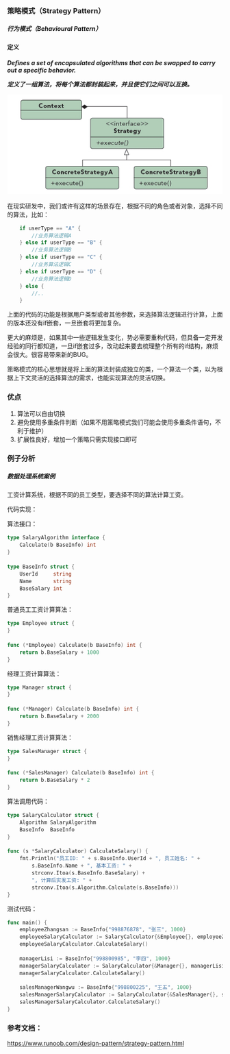 ### 策略模式（Strategy Pattern）

##### 行为模式（Behavioural Pattern）

#### 定义

***Defines a set of encapsulated algorithms that can be swapped to carry out a specific behavior.***

***定义了一组算法，将每个算法都封装起来，并且使它们之间可以互换。***

![Strategy Pattern UML](https://github.com/nox60/go-design-pattern/blob/master/images/strategy_pattern.png)

在现实研发中，我们或许有这样的场景存在，根据不同的角色或者对象，选择不同的算法，比如：

```go
	if userType == "A" {
		//业务算法逻辑A
	} else if userType == "B" {
		//业务算法逻辑B
	} else if userType == "C" {
		//业务算法逻辑C
	} else if userType == "D" {
		//业务算法逻辑D
	} else {
		//..
	}
```

上面的代码的功能是根据用户类型或者其他参数，来选择算法逻辑进行计算，上面的版本还没有if嵌套，一旦嵌套将更加复杂。

更大的麻烦是，如果其中一些逻辑发生变化，势必需要重构代码，但具备一定开发经验的同行都知道，一旦if嵌套过多，改动起来要去梳理整个所有的if结构，麻烦会很大。很容易带来新的BUG。

策略模式的核心思想就是将上面的算法封装成独立的类，一个算法一个类，以为根据上下文灵活的选择算法的需求，也能实现算法的灵活切换。

### 优点
1. 算法可以自由切换
2. 避免使用多重条件判断（如果不用策略模式我们可能会使用多重条件语句，不利于维护）
3. 扩展性良好，增加一个策略只需实现接口即可

### 例子分析

##### 数据处理系统案例
工资计算系统，根据不同的员工类型，要选择不同的算法计算工资。

代码实现：

算法接口：
```go
type SalaryAlgorithm interface {
	Calculate(b BaseInfo) int
}

type BaseInfo struct {
	UserId     string
	Name       string
	BaseSalary int
}
```

普通员工工资计算算法：
```go
type Employee struct {
}

func (*Employee) Calculate(b BaseInfo) int {
	return b.BaseSalary + 1000
}
```

经理工资计算算法：
```go
type Manager struct {
}

func (*Manager) Calculate(b BaseInfo) int {
	return b.BaseSalary + 2000
}
```

销售经理工资计算算法：
```go
type SalesManager struct {
}

func (*SalesManager) Calculate(b BaseInfo) int {
	return b.BaseSalary * 2
}
```

算法调用代码：
```go
type SalaryCalculator struct {
	Algorithm SalaryAlgorithm
	BaseInfo  BaseInfo
}

func (s *SalaryCalculator) CalculateSalary() {
	fmt.Println("员工ID: " + s.BaseInfo.UserId + ", 员工姓名: " +
		s.BaseInfo.Name + ", 基本工资: " +
		strconv.Itoa(s.BaseInfo.BaseSalary) +
		", 计算后实发工资: " +
		strconv.Itoa(s.Algorithm.Calculate(s.BaseInfo)))
}
```

测试代码：
```go
func main() {
	employeeZhangsan := BaseInfo{"998876878", "张三", 1000}
	employeeSalaryCalculator := SalaryCalculator{&Employee{}, employeeZhangsan}
	employeeSalaryCalculator.CalculateSalary()

	managerLisi := BaseInfo{"998800985", "李四", 1000}
	managerSalaryCalculator := SalaryCalculator{&Manager{}, managerLisi}
	managerSalaryCalculator.CalculateSalary()

	salesManagerWangwu := BaseInfo{"998800225", "王五", 1000}
	salesManagerSalaryCalculator := SalaryCalculator{&SalesManager{}, salesManagerWangwu}
	salesManagerSalaryCalculator.CalculateSalary()
}
```


### 参考文档：
https://www.runoob.com/design-pattern/strategy-pattern.html